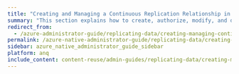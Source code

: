 ```yaml
---
title: "Creating and Managing a Continuous Replication Relationship in Qumulo Core"
summary: "This section explains how to create, authorize, modify, and delete a replication relationship by using the Qumulo Core Web UI."
redirect_from:
  - /azure-administrator-guide/replicating-data/creating-managing-continuous-replication-relationship.html
permalink: /azure-native-administrator-guide/replicating-data/creating-managing-continuous-replication-relationship.html
sidebar: azure_native_administrator_guide_sidebar
platform: anq
include_content: content-reuse/admin-guides/replicating-data/creating-managing-continuous-replication-relationship.md
---
```


